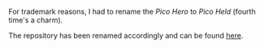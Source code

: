 For trademark reasons, I had to rename the *Pico Hero* to *Pico Held* (fourth time's a charm).

The repository has been renamed accordingly and can be found [here](https://github.com/fcipaq/picoheld_utils).